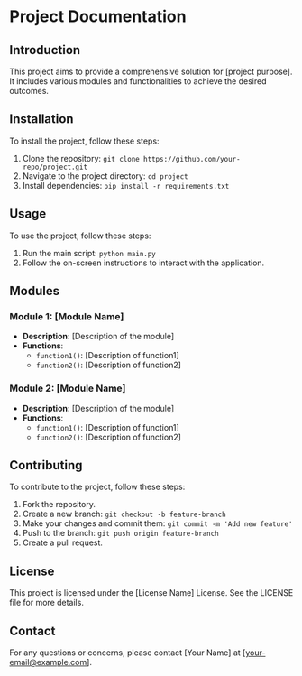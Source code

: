 # Project Documentation

## Introduction
This project aims to provide a comprehensive solution for [project purpose]. It includes various modules and functionalities to achieve the desired outcomes.

## Installation
To install the project, follow these steps:
1. Clone the repository: `git clone https://github.com/your-repo/project.git`
2. Navigate to the project directory: `cd project`
3. Install dependencies: `pip install -r requirements.txt`

## Usage
To use the project, follow these steps:
1. Run the main script: `python main.py`
2. Follow the on-screen instructions to interact with the application.

## Modules
### Module 1: [Module Name]
- **Description**: [Description of the module]
- **Functions**:
  - `function1()`: [Description of function1]
  - `function2()`: [Description of function2]

### Module 2: [Module Name]
- **Description**: [Description of the module]
- **Functions**:
  - `function1()`: [Description of function1]
  - `function2()`: [Description of function2]

## Contributing
To contribute to the project, follow these steps:
1. Fork the repository.
2. Create a new branch: `git checkout -b feature-branch`
3. Make your changes and commit them: `git commit -m 'Add new feature'`
4. Push to the branch: `git push origin feature-branch`
5. Create a pull request.

## License
This project is licensed under the [License Name] License. See the LICENSE file for more details.

## Contact
For any questions or concerns, please contact [Your Name] at [your-email@example.com].